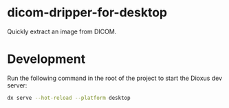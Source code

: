 # dicom-dripper-for-desktop

Quickly extract an image from DICOM.

# Development

Run the following command in the root of the project to start the Dioxus dev server:

```bash
dx serve --hot-reload --platform desktop
```